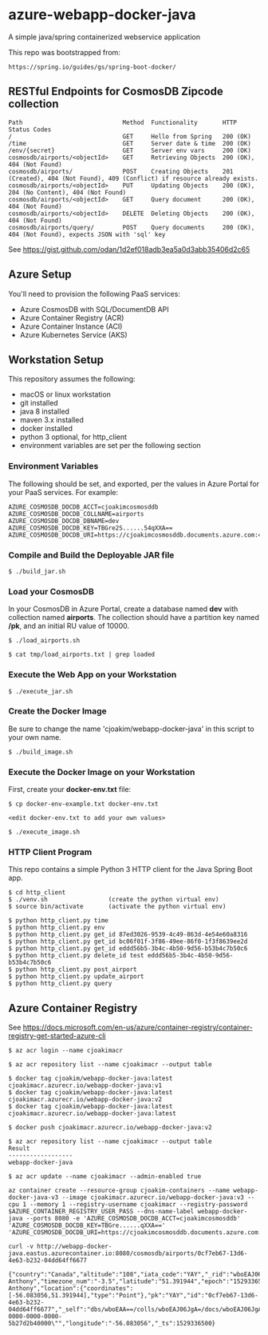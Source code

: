 # azure-webapp-docker-java

A simple java/spring containerized webservice application

This repo was bootstrapped from:
```
https://spring.io/guides/gs/spring-boot-docker/
```

## RESTful Endpoints for CosmosDB Zipcode collection

```
Path                            Method  Functionality       HTTP Status Codes
/                               GET     Hello from Spring   200 (OK)
/time                           GET     Server date & time  200 (OK)
/env/{secret}                   GET     Server env vars     200 (OK)
cosmosdb/airports/<objectId>    GET     Retrieving Objects  200 (OK), 404 (Not Found)
cosmosdb/airports/              POST    Creating Objects    201 (Created), 404 (Not Found), 409 (Conflict) if resource already exists.
cosmosdb/airports/<objectId>    PUT     Updating Objects    200 (OK), 204 (No Content), 404 (Not Found)
cosmosdb/airports/<objectId>    GET     Query document      200 (OK), 404 (Not Found)
cosmosdb/airports/<objectId>    DELETE  Deleting Objects    200 (OK), 404 (Not Found)
cosmosdb/airports/query/        POST    Query documents     200 (OK), 404 (Not Found), expects JSON with 'sql' key
```

See https://gist.github.com/odan/1d2ef018adb3ea5a0d3abb35406d2c65

## Azure Setup

You'll need to provision the following PaaS services:
- Azure CosmosDB with SQL/DocumentDB API
- Azure Container Registry (ACR)
- Azure Container Instance (ACI)
- Azure Kubernetes Service (AKS)

## Workstation Setup

This repository assumes the following:
- macOS or linux workstation
- git installed
- java 8 installed
- maven 3.x installed
- docker installed
- python 3 optional, for http_client
- environment variables are set per the following section

### Environment Variables

The following should be set, and exported, per the values in Azure Portal for your PaaS services.
For example:
```
AZURE_COSMOSDB_DOCDB_ACCT=cjoakimcosmosddb
AZURE_COSMOSDB_DOCDB_COLLNAME=airports
AZURE_COSMOSDB_DOCDB_DBNAME=dev
AZURE_COSMOSDB_DOCDB_KEY=TBGre2S......54qXXA==
AZURE_COSMOSDB_DOCDB_URI=https://cjoakimcosmosddb.documents.azure.com:443/
```

### Compile and Build the Deployable JAR file

```
$ ./build_jar.sh
```

### Load your CosmosDB

In your CosmosDB in Azure Portal, create a database named **dev** with collection named **airports**.
The collection should have a partition key named **/pk**, and an initial RU value of 10000.

```
$ ./load_airports.sh

$ cat tmp/load_airports.txt | grep loaded
```

### Execute the Web App on your Workstation

```
$ ./execute_jar.sh
```

### Create the Docker Image

Be sure to change the name 'cjoakim/webapp-docker-java' in this script to your own name.
```
$ ./build_image.sh
```

### Execute the Docker Image on your Workstation

First, create your **docker-env.txt** file:
```
$ cp docker-env-example.txt docker-env.txt

<edit docker-env.txt to add your own values>
```

```
$ ./execute_image.sh
```

### HTTP Client Program

This repo contains a simple Python 3 HTTP client for the Java Spring Boot app.

```
$ cd http_client
$ ./venv.sh                 (create the python virtual env)
$ source bin/activate       (activate the python virtual env) 

$ python http_client.py time
$ python http_client.py env
$ python http_client.py get_id 87ed3026-9539-4c49-863d-4e54e60a8316
$ python http_client.py get_id bc06f01f-3f86-49ee-86f0-1f3f8639ee2d 
$ python http_client.py get_id eddd56b5-3b4c-4b50-9d56-b53b4c7b50c6 
$ python http_client.py delete_id test eddd56b5-3b4c-4b50-9d56-b53b4c7b50c6
$ python http_client.py post_airport 
$ python http_client.py update_airport 
$ python http_client.py query 
```


## Azure Container Registry

See https://docs.microsoft.com/en-us/azure/container-registry/container-registry-get-started-azure-cli

```
$ az acr login --name cjoakimacr

$ az acr repository list --name cjoakimacr --output table

$ docker tag cjoakim/webapp-docker-java:latest cjoakimacr.azurecr.io/webapp-docker-java:v1
$ docker tag cjoakim/webapp-docker-java:latest cjoakimacr.azurecr.io/webapp-docker-java:v2
$ docker tag cjoakim/webapp-docker-java:latest cjoakimacr.azurecr.io/webapp-docker-java:latest

$ docker push cjoakimacr.azurecr.io/webapp-docker-java:v2

$ az acr repository list --name cjoakimacr --output table
Result
------------------
webapp-docker-java

$ az acr update --name cjoakimacr --admin-enabled true

az container create --resource-group cjoakim-containers --name webapp-docker-java-v3 --image cjoakimacr.azurecr.io/webapp-docker-java:v3 --cpu 1 --memory 1 --registry-username cjoakimacr --registry-password $AZURE_CONTAINER_REGISTRY_USER_PASS --dns-name-label webapp-docker-java --ports 8080 -e 'AZURE_COSMOSDB_DOCDB_ACCT=cjoakimcosmosddb' 'AZURE_COSMOSDB_DOCDB_KEY=TBGre......qXXA==' 'AZURE_COSMOSDB_DOCDB_URI=https://cjoakimcosmosddb.documents.azure.com:443/'

curl -v http://webapp-docker-java.eastus.azurecontainer.io:8080/cosmosdb/airports/0cf7eb67-13d6-4e63-b232-04dd64ff6677

{"country":"Canada","altitude":"108","iata_code":"YAY","_rid":"wboEAJ06JgAHAAAAAAAAAA==","city":"St. Anthony","timezone_num":"-3.5","latitude":"51.391944","epoch":"1529336500223","_attachments":"attachments/","timezone_code":"America/St_Johns","name":"St Anthony","location":{"coordinates":[-56.083056,51.391944],"type":"Point"},"pk":"YAY","id":"0cf7eb67-13d6-4e63-b232-04dd64ff6677","_self":"dbs/wboEAA==/colls/wboEAJ06JgA=/docs/wboEAJ06JgAHAAAAAAAAAA==/","_etag":"\"99009efb-0000-0000-0000-5b27d2b40000\"","longitude":"-56.083056","_ts":1529336500}

```


